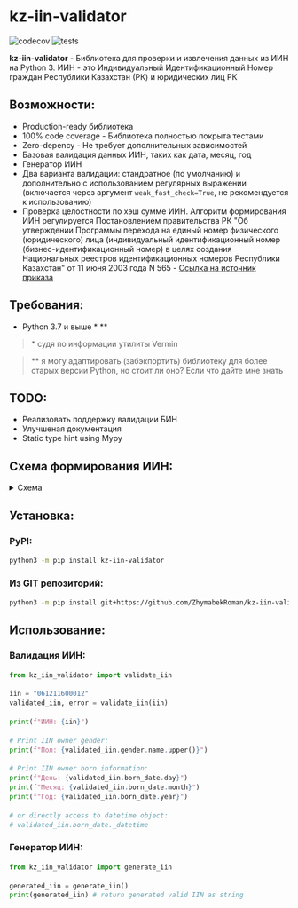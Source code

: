 # kz-iin-validator

![codecov](https://img.shields.io/codecov/c/github/ZhymabekRoman/kz-iin-validator?style=flat-square)
![tests](https://img.shields.io/github/actions/workflow/status/ZhymabekRoman/kz-iin-validator/pytest.yml?branch=main&style=flat-square)

**kz-iin-validator** - Библиотека для проверки и извлечения данных из ИИН на Python 3. ИИН - это Индивидуальный Идентификационный Номер граждан Республики Казахстан (РК) и юридических лиц РК

## Возможности:
- Production-ready библиотека
- 100% code coverage - Библиотека полностью покрыта тестами
- Zero-depency - Не требует дополнительных зависимостей
- Базовая валидация данных ИИН, таких как дата, месяц, год
- Генератор ИИН
- Два варианта валидации: стандратное (по умолчанию) и дополнительно с использованием регулярных выражении (включается через аргумент `weak_fast_check=True`, не рекомендуется к использованию) 
- Проверка целостности по хэш сумме ИИН. Алгоритм формирования ИИН регулируется Постановлением правительства РК "Об утверждении Программы перехода на единый номер физического (юридического) лица (индивидуальный идентификационный номер (бизнес-идентификационный номер) в целях создания Национальных реестров идентификационных номеров Республики Казахстан" от 11 июня 2003 года N 565 - [Ссылка на источник приказа](https://adilet.zan.kz/rus/docs/P030000565_)

## Требования:
- Python 3.7 и выше * **
> \* судя по информации утилиты Vermin

> ** я могу адаптировать (забэкпортить) библиотеку для более старых версии Python, но стоит ли оно? Если что дайте мне знать

## TODO:
- Реализовать поддержку валидации БИН
- Улучшеная документация
- Static type hint using Mypy

## Схема формирования ИИН:
<details>
  <summary>Схема</summary>
    <img src="https://raw.githubusercontent.com/ZhymabekRoman/kz-iin-validator/main/images/iin_schema.webp" alt="Schema IIN" />
</details>

## Установка:
### PyPI:
```bash
python3 -m pip install kz-iin-validator
```
### Из GIT репозиторий:
```bash
python3 -m pip install git+https://github.com/ZhymabekRoman/kz-iin-validator
```

## Использование:
### Валидация ИИН:
```python
from kz_iin_validator import validate_iin

iin = "061211600012"
validated_iin, error = validate_iin(iin)

print(f"ИИН: {iin}")

# Print IIN owner gender:
print(f"Пол: {validated_iin.gender.name.upper()}")

# Print IIN owner born information:
print(f"День: {validated_iin.born_date.day}")
print(f"Месяц: {validated_iin.born_date.month}")
print(f"Год: {validated_iin.born_date.year}")

# or directly access to datetime object:
# validated_iin.born_date._datetime
```

### Генератор ИИН:
```python
from kz_iin_validator import generate_iin

generated_iin = generate_iin()
print(generated_iin) # return generated valid IIN as string
```
